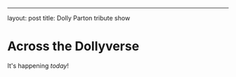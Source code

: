 ---
layout: post
title: Dolly Parton tribute show

# Across the Dollyverse

It's happening *today*!
